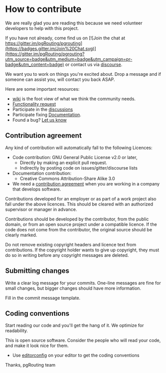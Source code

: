 # How to contribute

We are really glad you are reading this because we need volunteer developers to
help with this project.

If you have not already, come find us on 
[![Join the chat at https://gitter.im/pgRouting/pgrouting](https://badges.gitter.im/Join%20Chat.svg)](https://gitter.im/pgRouting/pgrouting?utm_source=badge&utm_medium=badge&utm_campaign=pr-badge&utm_content=badge)
or contact us via [discourse](http://discourse.osgeo.org/c/17).

We want you to work on things you're excited about. Drop a message and if
someone can assist you, will contact you back ASAP.

Here are some important resources:

* [wiki](https://github.com/pgRouting/pgorpy/wiki)
  is the foot view of what we think the community needs.
* [Functionality
  request](https://github.com/pgRouting/pgorpy/issues?q=is%3Aissue%20state%3Aopen%20label%3A%22Functionality%20request%22)
* Participate in the
  [discussions](http://discourse.osgeo.org/c/17)
* Participate fixing
  [Documentation](https://github.com/pgRouting/pgrouting/issues?q=is%3Aopen+is%3Aissue+label%3ADocumentation).
* Found a bug? [Let us know](https://github.com/pgRouting/pgorpy/issues)

## Contribution agreement

Any kind of contribution will automatically fall to the following Licences:

* Code contribution: GNU General Public License v2.0 or later,
  * Directly by making an explicit pull request.
  * Indirectly by posting code on issues/gitter/discourse lists
* Documentation contribution:
  * Creative Commons Attribution-Share Alike 3.0
* We need a [contribution agreement](https://www.osgeo.org/about/licenses/)
  when you are working in a company that develops software.



Contributions developed for an employer or as part of a work project also fall
under the above licences. This should be cleared with an authorized supervisor
or manager in advance. 

Contributions should be developed by the contributor, from the public domain,
or from an open source project under a compatible licence. If the code does not
come from the contributor, the original source should be clearly marked. 

Do not remove existing copyright headers and licence text from contributions.
If the copyright holder wants to give up copyright, they must do so in writing
before any copyright messages are deleted. 

## Submitting changes

Write a clear log message for your commits. One-line messages are fine for small
changes, but bigger changes should have more information.

Fill in the commit message template.

## Coding conventions

Start reading our code and you'll get the hang of it. We optimize for
readability.

This is open source software. Consider the people who will read your code, and
make it look nice for them.

* Use [editorconfig](https://editorconfig.org/) on your editor to get the
  coding conventions

Thanks,
pgRouting team
